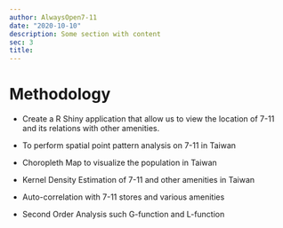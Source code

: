```yaml
---
author: AlwaysOpen7-11
date: "2020-10-10"
description: Some section with content
sec: 3
title:
---
```


# Methodology 


* Create a R Shiny application that allow us to view the location of 7-11 and its relations with other amenities.  

* To perform spatial point pattern analysis on 7-11 in Taiwan 

* Choropleth Map to visualize the population in Taiwan 

* Kernel Density Estimation of 7-11 and other amenities in Taiwan 

* Auto-correlation with 7-11 stores and various amenities 

* Second Order Analysis such G-function and L-function 





